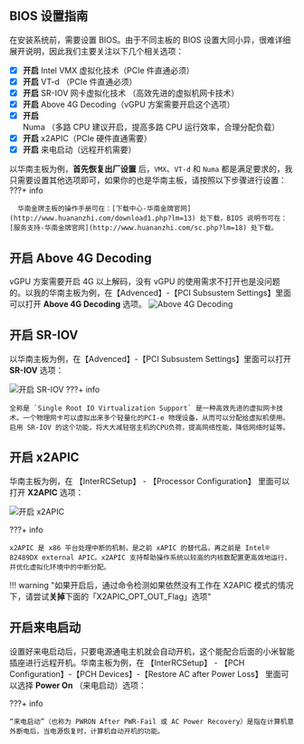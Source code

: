 ## BIOS 设置指南
在安装系统前，需要设置 BIOS。由于不同主板的 BIOS 设置大同小异，很难详细展开说明，因此我们主要关注以下几个相关选项：

- [x] **开启** Intel VMX 虚拟化技术（PCIe 件直通必须）
- [x] **开启** VT-d （PCIe 件直通必须）
- [x] **开启** SR-IOV 网卡虚拟化技术 （高效先进的虚拟机网卡技术）
- [x] **开启** Above 4G  Decoding（vGPU 方案需要开启这个选项）
- [x] **开启** Numa （多路 CPU 建议开启，提高多路 CPU 运行效率，合理分配负载）
- [x] **开启** x2APIC（PCIe 硬件直通需要）
- [x] **开启** 来电启动（远程开机需要）

以华南主板为例，**首先恢复出厂设置** 后，`VMX`、`VT-d` 和 `Numa` 都是满足要求的，我只需要设置其他选项即可，如果你的也是华南主板，请按照以下步骤进行设置：
???+ info

      华南金牌主板的操作手册可在：[下载中心-华南金牌官网](http://www.huananzhi.com/download1.php?lm=13) 处下载，BIOS 说明书可在：[服务支持-华南金牌官网](http://www.huananzhi.com/sc.php?lm=18) 处下载。

## 开启 Above 4G  Decoding

vGPU 方案需要开启 4G 以上解码，没有 vGPU 的使用需求不打开也是没问题的。以我的华南主板为例，在【Advenced】-【PCI Subsustem Settings】里面可以打开 **Above 4G Decoding** 选项。
![Above 4G Decoding](https://img.it927.com/aio/16.png)


## 开启 SR-IOV
以华南主板为例，在【Advenced】-【PCI Subsustem Settings】里面可以打开 **SR-IOV** 选项：

![开启 SR-IOV](https://img.it927.com/aio/17.png)
???+ info

    全称是 `Single Root IO Virtualization Support` 是一种高效先进的虚拟网卡技术。一个物理网卡可以虚拟出来多个轻量化的PCI-e 物理设备，从而可以分配给虚拟机使用。启用 SR-IOV 的这个功能，将大大减轻宿主机的CPU负荷，提高网络性能，降低网络时延等。
## 开启 x2APIC

华南主板为例，在 【InterRCSetup】 - 【Processor Configuration】 里面可以打开 **X2APIC** 选项：

![开启 x2APIC](https://img.it927.com/aio/18.png)

???+ info

    x2APIC 是 x86 平台处理中断的机制，是之前 xAPIC 的替代品，再之前是 Intel® 82489DX external APIC。x2APIC 支持帮助操作系统以较高的内核数配置更高效地运行，并优化虚拟化环境中的中断分配。


!!! warning "如果开启后，通过命令检测如果依然没有工作在 X2APIC 模式的情况下，请尝试**关掉**下面的「X2APIC_OPT_OUT_Flag」选项" 

## 开启来电启动
设置好来电启动后，只要电源通电主机就会自动开机，这个能配合后面的小米智能插座进行远程开机。华南主板为例，在 【InterRCSetup】 - 【PCH Configuration】-【PCH Devices】-【Restore AC after Power Loss】 里面可以选择 **Power On** （来电启动）选项：


???+ info

    “来电启动”（也称为 PWRON After PWR-Fail 或 AC Power Recovery）是指在计算机意外断电后，当电源恢复时，计算机自动开机的功能。